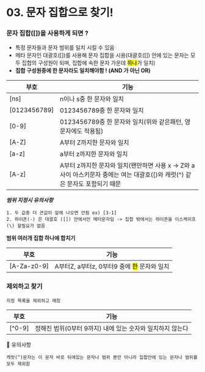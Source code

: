 
# 03. 문자 집합으로 찾기!

### 문자 집합([])을 사용하게 되면 ?

- 특정 문자들과 문자 범위를 일치 시킬 수 있음
- 메타 문자인 대괄호([])를 사용해 문자 집합을 시용(대괄호([]) 안에 있는 문자는 모두 집합의 구성원이 되며, 집합에 속한 문자 가운데 <mark>하나</mark>가 일치)
- **집합 구성원중에 한 문자라도 일치해야함 ! (AND 가 아닌 OR)**
    

| 부호 | 기능 |
| --- | --- |
| \[ns\] | n이나 s중 한 문자와 일치 |
| \[0123456789\] | 0123456789중 한 문자와 일치 |
| \[0-9\] | 0123456789중 한 문자와 일치(위와 같은패턴, 영문자에도 적용됨) |
| \[A-Z\] | A부터 Z까지한 문자와 일치 |
| \[a-z\] | a부터 z까지한 문자와 일치 |
| \[A-z\] | A부터 z까지한 문자와 일치(왠만하면 사용 x -> Z와 a사이 아스키문자 중에는 여는 대괄호(\[)와 캐럿(^) 같은 문자도 포함되기 때문 |


**_범위 지정시 유의사항_**

    1. 두 값중 더 큰값이 앞에 나오면 안됨 ex) [3-1]
    2. 하이픈(-) 은 대괄호 ([]) 안에서만 메타문자임 -> 집합 밖에서는 하이픈을 이스케이프(\) 할필요가 없음


**범위 여러개 집합 하나에 합치기**

|부호|기능|
| --- | --- |
|[A-Za-z0-9]|A부터Z, a부터z, 0부터9 중에 <mark>한</mark> 문자와 일치|


### 제외하고 찾기

    지정 목록을 제외하고 매칭

|부호|기능|
| --- | --- |
|[^0-9]|정해진 범위(0부터 9까지) 내에 있는 숫자와 일치하지 않는다|   


📌 유의사항

    캐럿(^)문자는 이 문자 바로 뒤에있는 문자나 범위 뿐만 아니라 집합안에 있는 문자나 범위를 모두 제외함
